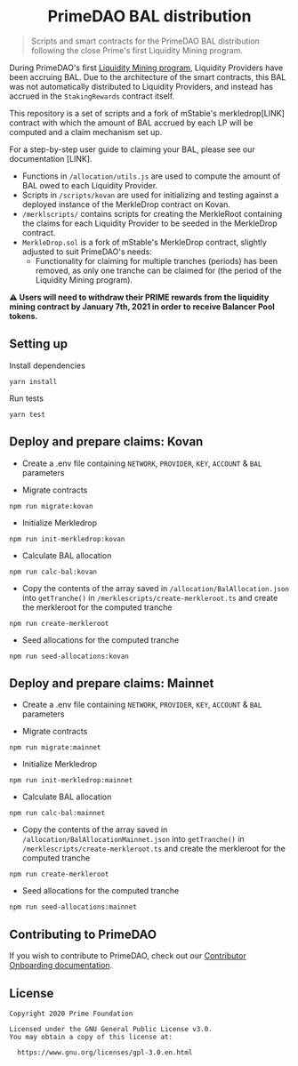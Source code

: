<h1 align="center">PrimeDAO BAL distribution</h1>

> Scripts and smart contracts for the PrimeDAO BAL distribution following the close Prime's first Liquidity Mining program.

During PrimeDAO's first [Liquidity Mining program](https://medium.com/primedao/primes-first-liquidity-mining-program-b8e4abb6c63), Liquidity Providers have been accruing BAL. Due to the architecture of the smart contracts, this BAL was not automatically distributed to Liquidity Providers, and instead has accrued in the `StakingRewards` contract itself.

This repository is a set of scripts and a fork of mStable's merkledrop[LINK] contract with which the amount of BAL accrued by each LP will be computed and a claim mechanism set up.

For a step-by-step user guide to claiming your BAL, please see our documentation [LINK].

- Functions in `/allocation/utils.js` are used to compute the amount of BAL owed to each Liquidity Provider.
- Scripts in `/scripts/kovan` are used for initializing and testing against a deployed instance of the MerkleDrop contract on Kovan.
- `/merklscripts/` contains scripts for creating the MerkleRoot containing the claims for each Liquidity Provider to be seeded in the MerkleDrop contract.
- `MerkleDrop.sol` is a fork of mStable's MerkleDrop contract, slightly adjusted to suit PrimeDAO's needs:
  - Functionality for claiming for multiple tranches (periods) has been removed, as only one tranche can be claimed for (the period of the Liquidity Mining program).

**⚠ Users will need to withdraw their PRIME rewards from the liquidity mining contract by January 7th, 2021 in order to receive Balancer Pool tokens.**

## Setting up
Install dependencies
```
yarn install
```

Run tests
```
yarn test
```

## Deploy and prepare claims: Kovan
- Create a .env file containing `NETWORK`, `PROVIDER`, `KEY`, `ACCOUNT` & `BAL` parameters

- Migrate contracts
```
npm run migrate:kovan
```

- Initialize Merkledrop
```
npm run init-merkledrop:kovan
```

- Calculate BAL allocation
```
npm run calc-bal:kovan
```

- Copy the contents of the array saved in `/allocation/BalAllocation.json` into `getTranche()` in `/merklescripts/create-merkleroot.ts` and create the merkleroot for the computed tranche
```
npm run create-merkleroot
```

- Seed allocations for the computed tranche
```
npm run seed-allocations:kovan
```

## Deploy and prepare claims: Mainnet
- Create a .env file containing `NETWORK`, `PROVIDER`, `KEY`, `ACCOUNT` & `BAL` parameters

- Migrate contracts
```
npm run migrate:mainnet
```

- Initialize Merkledrop
```
npm run init-merkledrop:mainnet
```

- Calculate BAL allocation
```
npm run calc-bal:mainnet
```

- Copy the contents of the array saved in `/allocation/BalAllocationMainnet.json` into `getTranche()` in `/merklescripts/create-merkleroot.ts` and create the merkleroot for the computed tranche
```
npm run create-merkleroot
```

- Seed allocations for the computed tranche
```
npm run seed-allocations:mainnet
```

## Contributing to PrimeDAO
If you wish to contribute to PrimeDAO, check out our [Contributor Onboarding documentation](https://docs.primedao.io/primedao/call-for-contributors).

## License
```
Copyright 2020 Prime Foundation

Licensed under the GNU General Public License v3.0.
You may obtain a copy of this license at:

  https://www.gnu.org/licenses/gpl-3.0.en.html

```
